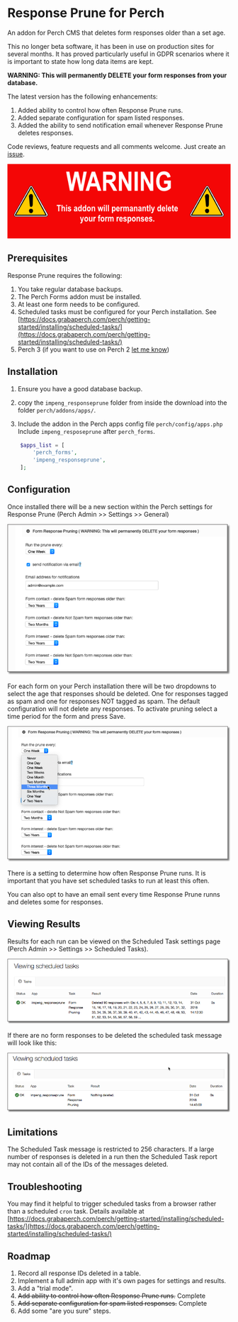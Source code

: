 # Response Prune for Perch

An addon for Perch CMS that deletes form responses older than a set age. 

This no longer beta software, it has been in use on production sites for several months. It has proved particularly useful in GDPR scenarios where it is important to state how long data items are kept.

**WARNING: This will permanently DELETE your form responses from your database.**

The latest version has the following enhancements:
1. Added ability to control how often Response Prune runs.
2. Added separate configuration for spam listed responses.
3. Added the ability to send notification email whenever Response Prune deletes responses.

Code reviews, feature requests and all comments welcome. Just create an [issue](https://github.com/ImpressionEngineering/Perch-Response-Prune/issues/new).

![WARNING](images/Warning.png)

## Prerequisites

Response Prune requires the following:

1. You take regular database backups.
1. The Perch Forms addon must be installed.
2. At least one form needs to be configured.
3. Scheduled tasks must be configured for your Perch installation. See [https://docs.grabaperch.com/perch/getting-started/installing/scheduled-tasks/](https://docs.grabaperch.com/perch/getting-started/installing/scheduled-tasks/)
4. Perch 3 (if you want to use on Perch 2 [let me know](https://github.com/ImpressionEngineering/Perch-Response-Prune/issues/new))

## Installation

1. Ensure you have a good database backup.
2. copy the `impeng_responseprune` folder from inside the download into the folder `perch/addons/apps/`.

2. Include the addon in the Perch apps config file `perch/config/apps.php` Include `impeng_resposeprune` after `perch_forms`.

```php
	$apps_list = [ 
		'perch_forms',
		'impeng_responseprune',
	];
```	

## Configuration

Once installed there will be a new section within the Perch settings for Response Prune (Perch Admin >> Settings >> General)

![Screenshot](images/impeng_responseprune-screenshot1.png)

For each form on your Perch installation there will be two dropdowns to select the age that responses should be deleted. One for responses tagged as spam and one for responses NOT tagged as spam. The default configuration will not delete any responses. To activate pruning select a time period for the form and press Save.

![Screenshot](images/impeng_responseprune-screenshot4.png)

There is a setting to determine how often Response Prune runs. It is important that you have set scheduled tasks to run at least this often.

You can also opt to have an email sent every time Response Prune runns and deletes some for responses.


## Viewing Results

Results for each run can be viewed on the Scheduled Task settings page (Perch Admin >> Settings >> Scheduled Tasks).

![Screenshot](images/impeng_responseprune-screenshot2.png)

If there are no form responses to be deleted the scheduled task message will look like this:

![Screenshot](images/impeng_responseprune-screenshot3.png)


## Limitations

The Scheduled Task message is restricted to 256 characters. If a large number of responses is deleted in a run then the Scheduled Task report may not contain all of the IDs of the messages deleted.


## Troubleshooting
You may find it helpful to trigger scheduled tasks from a browser rather than a scheduled `cron` task. Details available at [https://docs.grabaperch.com/perch/getting-started/installing/scheduled-tasks/](https://docs.grabaperch.com/perch/getting-started/installing/scheduled-tasks/)

## Roadmap

1. Record all response IDs deleted in a table.
2. Implement a full admin app with it's own pages for settings and results.
3. Add a "trial mode".
4. ~~Add ability to control how often Response Prune runs.~~ Complete
5. ~~Add separate configuration for spam listed responses.~~ Complete
6. Add some "are you sure" steps.

